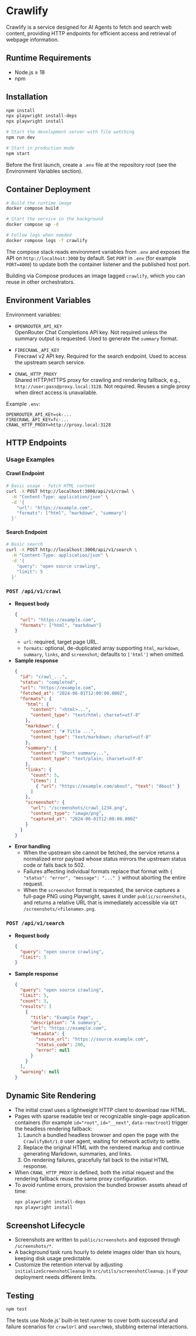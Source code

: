 # Crawlify

Crawlify is a service designed for AI Agents to fetch and search web content, providing HTTP endpoints for efficient access and retrieval of webpage information.

## Runtime Requirements
- Node.js ≥ 18
- npm

## Installation
```bash
npm install
npx playwright install-deps
npx playwright install

# Start the development server with file watching
npm run dev

# Start in production mode
npm start
```

Before the first launch, create a `.env` file at the repository root (see the Environment Variables section).

## Container Deployment
```bash
# Build the runtime image
docker compose build

# Start the service in the background
docker compose up -d

# Follow logs when needed
docker compose logs -f crawlify
```

The compose stack reads environment variables from `.env` and exposes the API on `http://localhost:3000` by default. Set `PORT` in `.env` (for example `PORT=4000`) to update both the container listener and the published host port.

Building via Compose produces an image tagged `crawlify`, which you can reuse in other orchestrators.

## Environment Variables
Environment variables:

- `OPENROUTER_API_KEY`  
  OpenRouter Chat Completions API key. Not required unless the summary output is requested. Used to generate the `summary` format.

- `FIRECRAWL_API_KEY`  
  Firecrawl v2 API key. Required for the search endpoint. Used to access the upstream search service.

- `CRAWL_HTTP_PROXY`  
  Shared HTTP/HTTPS proxy for crawling and rendering fallback, e.g., `http://user:pass@proxy.local:3128`. Not required. Reuses a single proxy when direct access is unavailable.

Example `.env`:
```env
OPENROUTER_API_KEY=sk-...
FIRECRAWL_API_KEY=fc-...
CRAWL_HTTP_PROXY=http://proxy.local:3128
```

## HTTP Endpoints

### Usage Examples

#### Crawl Endpoint
```bash
# Basic usage - fetch HTML content
curl -X POST http://localhost:3000/api/v1/crawl \
  -H "Content-Type: application/json" \
  -d '{
    "url": "https://example.com",
    "formats": ["html", "markdown", "summary"]
  }'
```

#### Search Endpoint
```bash
# Basic search
curl -X POST http://localhost:3000/api/v1/search \
  -H "Content-Type: application/json" \
  -d '{
    "query": "open source crawling",
    "limit": 5
  }'
```

### `POST /api/v1/crawl`
- **Request body**
  ```json
  {
    "url": "https://example.com",
    "formats": ["html", "markdown"]
  }
  ```
  - `url`: required, target page URL.
  - `formats`: optional, de-duplicated array supporting `html`, `markdown`, `summary`, `links`, and `screenshot`; defaults to `['html']` when omitted.
- **Sample response**
  ```json
  {
    "id": "crawl_...",
    "status": "completed",
    "url": "https://example.com",
    "fetched_at": "2024-06-01T12:00:00.000Z",
    "formats": {
      "html": {
        "content": "<html>...",
        "content_type": "text/html; charset=utf-8"
      },
      "markdown": {
        "content": "# Title ...",
        "content_type": "text/markdown; charset=utf-8"
      },
      "summary": {
        "content": "Short summary...",
        "content_type": "text/plain; charset=utf-8"
      },
      "links": {
        "count": 5,
        "items": [
          { "url": "https://example.com/about", "text": "About" }
        ]
      },
      "screenshot": {
        "url": "/screenshots/crawl_1234.png",
        "content_type": "image/png",
        "captured_at": "2024-06-01T12:00:00.000Z"
      }
    }
  }
  ```
- **Error handling**
  - When the upstream site cannot be fetched, the service returns a normalized error payload whose status mirrors the upstream status code or falls back to 502.
  - Failures affecting individual formats replace that format with `{ "status": "error", "message": "..." }` without aborting the entire request.
  - When the `screenshot` format is requested, the service captures a full-page PNG using Playwright, saves it under `public/screenshots`, and returns a relative URL that is immediately accessible via `GET /screenshots/<filename>.png`.

### `POST /api/v1/search`
- **Request body**
  ```json
  {
    "query": "open source crawling",
    "limit": 5
  }
  ```
- **Sample response**
  ```json
  {
    "query": "open source crawling",
    "limit": 5,
    "count": 3,
    "results": [
      {
        "title": "Example Page",
        "description": "A summary",
        "url": "https://example.com",
        "metadata": {
          "source_url": "https://source.example.com",
          "status_code": 200,
          "error": null
        }
      }
    ],
    "warning": null
  }
  ```

## Dynamic Site Rendering
- The initial crawl uses a lightweight HTTP client to download raw HTML.
- Pages with sparse readable text or recognizable single-page application containers (for example `id="root"`, `id="__next"`, `data-reactroot`) trigger the headless rendering fallback:
  1. Launch a bundled headless browser and open the page with the `CrawlifyBot/1.0` user agent, waiting for network activity to settle.
  2. Replace the original HTML with the rendered markup and continue generating Markdown, summaries, and links.
  3. On rendering failures, gracefully fall back to the initial HTML response.
- When `CRAWL_HTTP_PROXY` is defined, both the initial request and the rendering fallback reuse the same proxy configuration.
- To avoid runtime errors, provision the bundled browser assets ahead of time:
  ```bash
  npx playwright install-deps
  npx playwright install
  ```

## Screenshot Lifecycle
- Screenshots are written to `public/screenshots` and exposed through `/screenshots/*`.
- A background task runs hourly to delete images older than six hours, keeping disk usage predictable.
- Customize the retention interval by adjusting `initializeScreenshotCleanup` in `src/utils/screenshotCleanup.js` if your deployment needs different limits.

## Testing
```bash
npm test
```
The tests use Node.js' built-in test runner to cover both successful and failure scenarios for `crawlUrl` and `searchWeb`, stubbing external interactions.